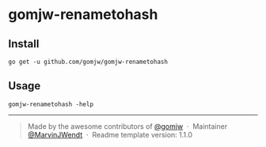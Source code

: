 # gomjw-renametohash


## Install

```console
go get -u github.com/gomjw/gomjw-renametohash
```

## Usage

```console
gomjw-renametohash -help
```



---

> Made by the awesome contributors of [@gomjw](https://github.com/gomjw) &nbsp;&middot;&nbsp;
> Maintainer [@MarvinJWendt](https://github.com/MarvinJWendt) &nbsp;&middot;&nbsp;
> Readme template version: 1.1.0
